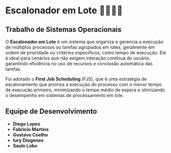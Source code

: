 # Escalonador em Lote 👨🏻‍💻💾
## Trabalho de Sistemas Operacionais

O **Escalonador em Lote** é um sistema que organiza e gerencia a execução de múltiplos processos ou tarefas agrupados em lotes, geralmente em ordem de prioridade ou critérios específicos, como tempo de execução. Ele é ideal para cenários que não exigem interação contínua do usuário, garantindo eficiência no uso de recursos e conclusão automática das tarefas.

Foi adotado o **First Job Scheduling** (FJS), que é uma estratégia de escalonamento que prioriza a execução do processo com o menor tempo de execução primeiro, minimizando o tempo médio de espera e otimizando o desempenho em sistemas de processamento em lote.

## Equipe de Desenvolvimento

- **Diego Lopes**
- **Fabrício Martins**
- **Gustavo Coelho**
- **Iury Diogenes**
- **Saulo Lobo**
